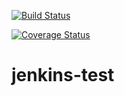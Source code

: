 [![Build Status](https://travis-ci.com/shaunxu/jenkins-test.svg?branch=master)](https://travis-ci.com/shaunxu/jenkins-test)

[![Coverage Status](https://coveralls.io/repos/github/shaunxu/jenkins-test/badge.svg?branch=master)](https://coveralls.io/github/shaunxu/jenkins-test?branch=master)

# jenkins-test
